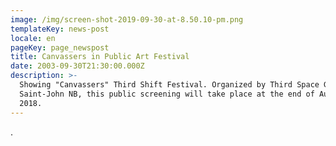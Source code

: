```yaml
---
image: /img/screen-shot-2019-09-30-at-8.50.10-pm.png
templateKey: news-post
locale: en
pageKey: page_newspost
title: Canvassers in Public Art Festival
date: 2003-09-30T21:30:00.000Z
description: >-
  Showing "Canvassers" Third Shift Festival. Organized by Third Space Gallery in
  Saint-John NB, this public screening will take place at the end of August
  2018.
---
```

.
